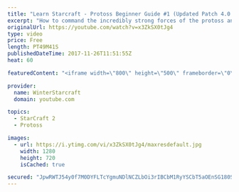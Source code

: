 ```yaml
---
title: "Learn Starcraft - Protoss Beginner Guide #1 (Updated Patch 4.0 FREE TO PLAY)"
excerpt: "How to command the incredibly strong forces of the protoss and cover weaknesses against the other inferior races. Updated for patch 4.0! This guide is not intended for COMPLETELY new players, but those who have played several games/campaign missions and grasp the very basics."
originalUrl: https://youtube.com/watch?v=x3ZkSX0tJg4
type: video
price: Free
length: PT49M41S
publishedDateTime: 2017-11-26T11:51:55Z
heat: 60

featuredContent: "<iframe width=\"800\" height=\"500\" frameborder=\"0\" src=\"https://www.youtube.com/embed/x3ZkSX0tJg4\" allow=\"accelerometer; autoplay; encrypted-media; gyroscope; picture-in-picture\" allowfullscreen></iframe>"

provider:
  name: WinterStarcraft
  domain: youtube.com

topics:
  - StarCraft 2
  - Protoss

images:
  - url: https://i.ytimg.com/vi/x3ZkSX0tJg4/maxresdefault.jpg
    width: 1280
    height: 720
    isCached: true

secured: "JpwRWTJ54y0f7M0DYFLTcYgmuNDlNCZLbOi3rIBCbM1RyYSCbT5aOEnSG180SSXIyXKwICuV0JGNPJ5eRSI/ZIzcSHMChKO/L4iOsOedgN8q8LbqFdKeK7jqOaaQPzgEqKQtFZHxtOEn90qhs+qpWAWkrhkyHzZMorZnZB9MqpVXVEY76FgRHu2OxRr6q7qD/RwwueZ9ouoQ5iVUPvxeHyiBP5/+loj4Ik7/NLrzaDzkE9k1MDXL2/PxJPRwB29L8GpUEKIcjhN+lnMp8GdD6VklJA9wgMQyWfQuEVgoYHVoWHcX1I2wTynT0Vxu/HEWR3vbbBfQ0ViLXowvaVMISD+oYPnOoPuKT+1PSq9OTVO+YYXjo8be82OxIL6fUCNL/a5wmSvXnfk6JA91VBBPAtJ3Y7VpAkADFSFVWZNntoiV2VqnPCKewJFsIMrDO0wR;HDatGIxTlE0NfTwpBtFZYQ=="
---
```


